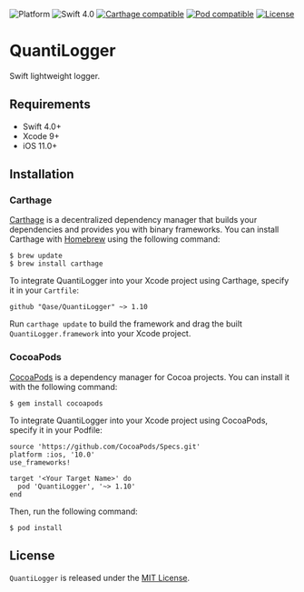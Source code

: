 ![Platform](https://img.shields.io/cocoapods/p/PagingKit.svg?style=flat)
![Swift 4.0](https://img.shields.io/badge/Swift-4.0-orange.svg)
[![Carthage compatible](https://img.shields.io/badge/Carthage-compatible-4BC51D.svg?style=flat)](https://github.com/Carthage/Carthage)
[![Pod compatible](https://cocoapod-badges.herokuapp.com/v/QuantiLogger/badge.png)](https://cocoapods.org)
[![](https://img.shields.io/badge/license-MIT-lightgrey.svg?style=flat-square "License")](LICENSE)

# QuantiLogger
Swift lightweight logger. 


## Requirements

- Swift 4.0+
- Xcode 9+
- iOS 11.0+

## Installation

### Carthage

[Carthage](https://github.com/Carthage/Carthage) is a decentralized dependency manager that builds your dependencies and provides you with binary frameworks. You can install Carthage with [Homebrew](https://brew.sh) using the following command:
```
$ brew update
$ brew install carthage
```
To integrate QuantiLogger into your Xcode project using Carthage, specify it in your `Cartfile`:
```
github "Qase/QuantiLogger" ~> 1.10
``` 
Run `carthage update` to build the framework and drag the built `QuantiLogger.framework` into your Xcode project.

### CocoaPods

[CocoaPods](https://cocoapods.org) is a dependency manager for Cocoa projects. You can install it with the following command:
```
$ gem install cocoapods
```
To integrate QuantiLogger into your Xcode project using CocoaPods, specify it in your Podfile:
```
source 'https://github.com/CocoaPods/Specs.git'
platform :ios, '10.0'
use_frameworks!

target '<Your Target Name>' do
  pod 'QuantiLogger', '~> 1.10'
end
```
Then, run the following command:
```
$ pod install
```

## License

`QuantiLogger` is released under the [MIT License](LICENSE).
